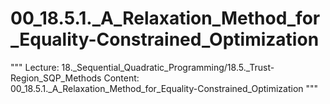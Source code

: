 # 00_18.5.1._A_Relaxation_Method_for_Equality-Constrained_Optimization

"""
Lecture: 18._Sequential_Quadratic_Programming/18.5._Trust-Region_SQP_Methods
Content: 00_18.5.1._A_Relaxation_Method_for_Equality-Constrained_Optimization
"""

